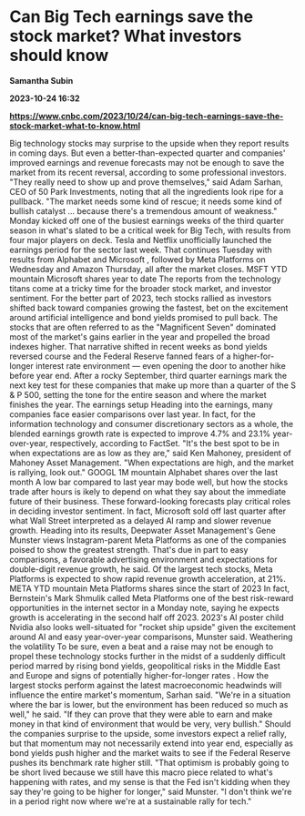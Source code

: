 # Can Big Tech earnings save the stock market? What investors should know
**Samantha Subin**

**2023-10-24 16:32**

**https://www.cnbc.com/2023/10/24/can-big-tech-earnings-save-the-stock-market-what-to-know.html**

Big technology stocks may surprise to the upside when they report results in coming days. But even a better-than-expected quarter and companies' improved earnings and revenue forecasts may not be enough to save the market from its recent reversal, according to some professional investors. "They really need to show up and prove themselves," said Adam Sarhan, CEO of 50 Park Investments, noting that all the ingredients look ripe for a pullback. "The market needs some kind of rescue; it needs some kind of bullish catalyst … because there's a tremendous amount of weakness." Monday kicked off one of the busiest earnings weeks of the third quarter season in what's slated to be a critical week for Big Tech, with results from four major players on deck. Tesla and Netflix unofficially launched the earnings period for the sector last week. That continues Tuesday with results from Alphabet and Microsoft , followed by Meta Platforms on Wednesday and Amazon Thursday, all after the market closes. MSFT YTD mountain Microsoft shares year to date The reports from the technology titans come at a tricky time for the broader stock market, and investor sentiment. For the better part of 2023, tech stocks rallied as investors shifted back toward companies growing the fastest, bet on the excitement around artificial intelligence and bond yields promised to pull back. The stocks that are often referred to as the "Magnificent Seven" dominated most of the market's gains earlier in the year and propelled the broad indexes higher. That narrative shifted in recent weeks as bond yields reversed course and the Federal Reserve fanned fears of a higher-for-longer interest rate environment — even opening the door to another hike before year end. After a rocky September, third quarter earnings mark the next key test for these companies that make up more than a quarter of the S & P 500, setting the tone for the entire season and where the market finishes the year. The earnings setup Heading into the earnings, many companies face easier comparisons over last year. In fact, for the information technology and consumer discretionary sectors as a whole, the blended earnings growth rate is expected to improve 4.7% and 23.1% year-over-year, respectively, according to FactSet. "It's the best spot to be in when expectations are as low as they are," said Ken Mahoney, president of Mahoney Asset Management. "When expectations are high, and the market is rallying, look out." GOOGL 1M mountain Alphabet shares over the last month A low bar compared to last year may bode well, but how the stocks trade after hours is ikely to depend on what they say about the immediate future of their business. These forward-looking forecasts play critical roles in deciding investor sentiment. In fact, Microsoft sold off last quarter after what Wall Street interpreted as a delayed AI ramp and slower revenue growth. Heading into its results, Deepwater Asset Management's Gene Munster views Instagram-parent Meta Platforms as one of the companies poised to show the greatest strength. That's due in part to easy comparisons, a favorable advertising environment and expectations for double-digit revenue growth, he said. Of the largest tech stocks, Meta Platforms is expected to show rapid revenue growth acceleration, at 21%. META YTD mountain Meta Platforms shares since the start of 2023 In fact, Bernstein's Mark Shmulik called Meta Platforms one of the best risk-reward opportunities in the internet sector in a Monday note, saying he expects growth is accelerating in the second half off 2023. 2023's AI poster child Nvidia also looks well-situated for "rocket ship upside" given the excitement around AI and easy year-over-year comparisons, Munster said. Weathering the volatility To be sure, even a beat and a raise may not be enough to propel these technology stocks further in the midst of a suddenly difficult period marred by rising bond yields, geopolitical risks in the Middle East and Europe and signs of potentially higher-for-longer rates . How the largest stocks perform against the latest macroeconomic headwinds will influence the entire market's momentum, Sarhan said. "We're in a situation where the bar is lower, but the environment has been reduced so much as well," he said. "If they can prove that they were able to earn and make money in that kind of environment that would be very, very bullish." Should the companies surprise to the upside, some investors expect a relief rally, but that momentum may not necessarily extend into year end, especially as bond yields push higher and the market waits to see if the Federal Reserve pushes its benchmark rate higher still. "That optimism is probably going to be short lived because we still have this macro piece related to what's happening with rates, and my sense is that the Fed isn't kidding when they say they're going to be higher for longer," said Munster. "I don't think we're in a period right now where we're at a sustainable rally for tech."